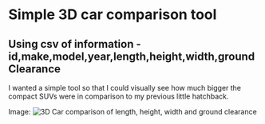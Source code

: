 # Simple 3D car comparison tool
## Using csv of information - id,make,model,year,length,height,width,groundClearance

I wanted a simple tool so that I could visually see how much bigger the compact SUVs were in comparison to my previous little hatchback.

Image:
![3D Car comparison of length, height, width and ground clearance](http://i.imgur.com/JJfbppk.png)